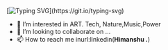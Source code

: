 [![Typing SVG](https://readme-typing-svg.demolab.com/?lines=👋+Hi,+My+name+is+Himanshu;)](https://git.io/typing-svg)



- 👀 I’m interested in ART. Tech, Nature,Music,Power
- 💞️ I’m looking to collaborate on ...
- 📫 How to reach me inurl:linkedin(**Himanshu .**)

<!---
himanshu/skyrockets is a ✨ special ✨ repository because its `README.md` (this file) appears on your GitHub profile.
You can click the Preview link to take a look at your changes.
--->


